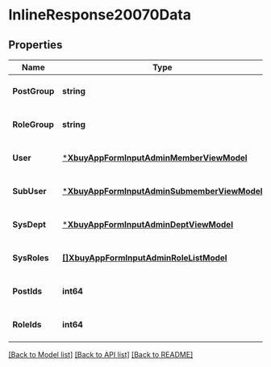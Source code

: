 # InlineResponse20070Data

## Properties
Name | Type | Description | Notes
------------ | ------------- | ------------- | -------------
**PostGroup** | **string** | 岗位名称 | [optional] [default to null]
**RoleGroup** | **string** | 角色名称 | [optional] [default to null]
**User** | [***XbuyAppFormInputAdminMemberViewModel**](xbuy.app.form.input.AdminMemberViewModel.md) |  | [optional] [default to null]
**SubUser** | [***XbuyAppFormInputAdminSubmemberViewModel**](xbuy.app.form.input.AdminSubmemberViewModel.md) |  | [optional] [default to null]
**SysDept** | [***XbuyAppFormInputAdminDeptViewModel**](xbuy.app.form.input.AdminDeptViewModel.md) |  | [optional] [default to null]
**SysRoles** | [**[]XbuyAppFormInputAdminRoleListModel**](xbuy.app.form.input.AdminRoleListModel.md) | 角色列表 | [optional] [default to null]
**PostIds** | **int64** | 当前岗位 | [optional] [default to null]
**RoleIds** | **int64** | 当前角色 | [optional] [default to null]

[[Back to Model list]](../README.md#documentation-for-models) [[Back to API list]](../README.md#documentation-for-api-endpoints) [[Back to README]](../README.md)

